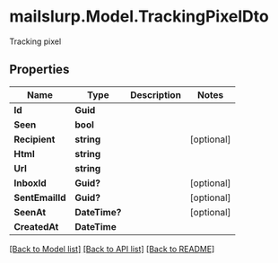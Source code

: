 # mailslurp.Model.TrackingPixelDto
Tracking pixel

## Properties

Name | Type | Description | Notes
------------ | ------------- | ------------- | -------------
**Id** | **Guid** |  | 
**Seen** | **bool** |  | 
**Recipient** | **string** |  | [optional] 
**Html** | **string** |  | 
**Url** | **string** |  | 
**InboxId** | **Guid?** |  | [optional] 
**SentEmailId** | **Guid?** |  | [optional] 
**SeenAt** | **DateTime?** |  | [optional] 
**CreatedAt** | **DateTime** |  | 

[[Back to Model list]](../README#documentation-for-models) [[Back to API list]](../README#documentation-for-api-endpoints) [[Back to README]](../README)

